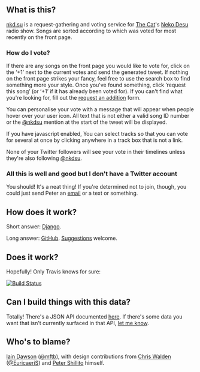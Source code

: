 ## What is this?

[nkd.su](https://nkd.su) is a request-gathering and voting service for [The
Cat](http://thisisthecat.com)'s [Neko Desu](http://nekodesu.co.uk) radio show.
Songs are sorted according to which was voted for most recently on the front
page.

### How do I vote?

If there are any songs on the front page you would like to vote for, click on
the ‘+1’ next to the current votes and send the generated tweet. If nothing on
the front page strikes your fancy, feel free to use the search box to find
something more your style. Once you've found something, click ‘request this
song’ (or ‘+1’ if it has already been voted for). If you can't find what you're
looking for, fill out the [request an addition](https://nkd.su/request) form.

You can personalise your vote with a message that will appear when people hover
over your user icon. All text that is not either a valid song ID number or the
[@nkdsu](https://twitter.com/nkdsu) mention at the start of the tweet will be
displayed.

If you have javascript enabled, You can select tracks so that you can vote for
several at once by clicking anywhere in a track box that is not a link.

None of your Twitter followers will see your vote in their timelines unless
they're also following [@nkdsu](https://twitter.com/nkdsu).

### All this is well and good but I don't have a Twitter account

You should! It's a neat thing! If you're determined not to join, though, you
could just send Peter an [email](mailto:peter.shillito@thisisthecat.com) or a
text or something.

## How does it work?

Short answer: [Django](https://www.djangoproject.com).

Long answer: [GitHub](https://github.com/colons/nkd.su).
[Suggestions][new_issue] welcome.

## Does it work?

Hopefully! Only Travis knows for sure:

[![Build Status](https://travis-ci.org/colons/nkd.su.svg)](https://travis-ci.org/colons/nkd.su)

## Can I build things with this data?

Totally! There's a JSON API documented [here](https://nkd.su/info/api/). If
there's some data you want that isn't currently surfaced in that API, [let me
know][new_issue].

## Who's to blame?

[Iain Dawson](http://www.musicfortheblind.co.uk/)
([@mftb](https://twitter.com/mftb)), with design contributions from
[Chris Walden](http://www.chriswalden.co.uk)
([@EuricaeriS](https://twitter.com/EuricaeriS)) and
[Peter Shillito](https://twitter.com/theshillito) himself.

[new_issue]: https://github.com/colons/nkd.su/issues/new

